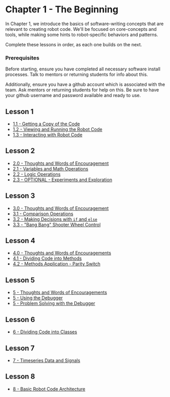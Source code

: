 # Chapter 1 - The Beginning

In Chapter 1, we introduce the basics of software-writing concepts that are relevant to creating robot code. We'll be focused on core-concepts and tools, while making some hints to robot-specific behaviors and patterns.

Complete these lessons in order, as each one builds on the next.

### Prerequisites

Before starting, ensure you have completed all necessary software install processes. Talk to mentors or returning students for info about this.

Additionally, ensure you have a github account which is associated with the team. Ask mentors or returning students for help on this. Be sure to have your github username and password available and ready to use.

##  Lesson 1

* [1.1 - Getting a Copy of the Code](./lesson1.1.md)
* [1.2 - Viewing and Running the Robot Code](./lesson1.2.md)
* [1.3 - Interacting with Robot Code](./lesson1.3.md)

##  Lesson 2

* [2.0 - Thoughts and Words of Encouragement](./lesson2.0.md)
* [2.1 - Variables and Math Operations](./lesson2.1.md)
* [2.2 - Logic Operations](./lesson2.2.md)
* [2.3 - OPTIONAL - Experiments and Exploration](./lesson2.3.md)

##  Lesson 3

* [3.0 - Thoughts and Words of Encouragement](./lesson3.0.md)
* [3.1 - Comparison Operations](./lesson3.1.md)
* [3.2 - Making Decisions with `if` and `else`](./lesson3.2.md)
* [3.3 - "Bang Bang" Shooter Wheel Control](./lesson3.3.md)

##  Lesson 4

* [4.0 - Thoughts and Words of Encouragements](./lesson4.0.md)
* [4.1 - Dividing Code into Methods](./lesson4.1.md)
* [4.2 - Methods Application - Parity Switch](./lesson4.2.md)

##  Lesson 5

* [5 - Thoughts and Words of Encouragements](./lesson5.0.md)
* [5 - Using the Debugger](./lesson5.1.md)
* [5 - Problem Solving with the Debugger](./lesson5.2.md)

##  Lesson 6

* [6 - Dividing Code into Classes](./lesson6.md)

##  Lesson 7

* [7 - Timeseries Data and Signals](./lesson7.md)

##  Lesson 8

* [8 - Basic Robot Code Architecture](./lesson8.md)
